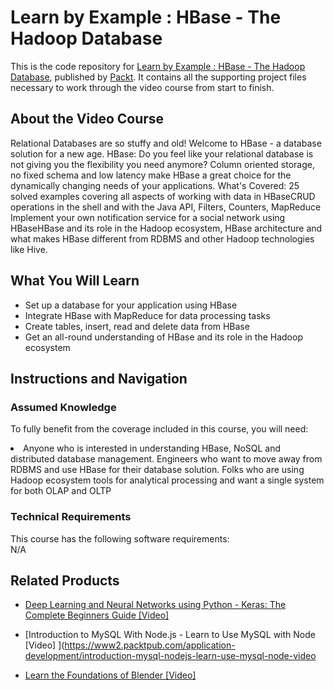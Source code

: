 # Learn by Example : HBase - The Hadoop Database	
This is the code repository for [Learn by Example : HBase - The Hadoop Database](https://www.packtpub.com/application-development/learn-example-hbase-hadoop-database-video), published by [Packt](https://www.packtpub.com/?utm_source=github). It contains all the supporting project files necessary to work through the video course from start to finish.
## About the Video Course
Relational Databases are so stuffy and old! Welcome to HBase - a database solution for a new age. HBase: Do you feel like your relational database is not giving you the flexibility you need anymore? Column oriented storage, no fixed schema and low latency make HBase a great choice for the dynamically changing needs of your applications. What's Covered: 25 solved examples covering all aspects of working with data in HBaseCRUD operations in the shell and with the Java API, Filters, Counters, MapReduce Implement your own notification service for a social network using HBaseHBase and its role in the Hadoop ecosystem, HBase architecture and what makes HBase different from RDBMS and other Hadoop technologies like Hive.

<H2>What You Will Learn</H2>
<DIV class=book-info-will-learn-text>
<UL>
<LI> Set up a database for your application using HBase</LI>
<LI> Integrate HBase with MapReduce for data processing tasks</LI>
<LI> Create tables, insert, read and delete data from HBase</LI>
<LI> Get an all-round understanding of HBase and its role in the Hadoop ecosystem</LI>
</UL></DIV>

## Instructions and Navigation
### Assumed Knowledge
To fully benefit from the coverage included in this course, you will need:<br/>
<DIV class=book-info-will-learn-text>
<LI> Anyone who is interested in understanding HBase, NoSQL and distributed database management. Engineers who want to move away from RDBMS and use HBase for their database solution. Folks who are using Hadoop ecosystem tools for analytical processing and want a single system for both OLAP and OLTP</LI> 
<DIV>

### Technical Requirements
This course has the following software requirements:<br/>
N/A

## Related Products
* [Deep Learning and Neural Networks using Python - Keras: The Complete Beginners Guide [Video]](https://www2.packtpub.com/application-development/deep-learning-and-neural-networks-using-python-keras-complete-beginners-guid)

* [Introduction to MySQL With Node.js - Learn to Use MySQL with Node [Video]
](https://www2.packtpub.com/application-development/introduction-mysql-nodejs-learn-use-mysql-node-video

* [Learn the Foundations of Blender [Video]](https://www.packtpub.com/application-development/hands-augmented-reality-ios-arkit-20-video)
